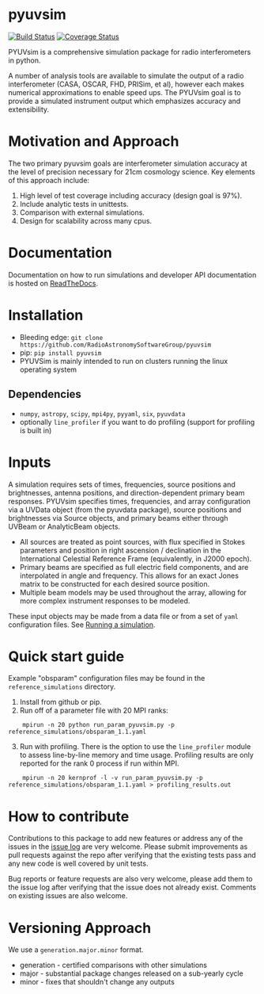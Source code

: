 # pyuvsim

[![Build Status](https://travis-ci.org/RadioAstronomySoftwareGroup/pyuvsim.svg?branch=master)](https://travis-ci.org/RadioAstronomySoftwareGroup/pyuvsim)
[![Coverage Status](https://coveralls.io/repos/github/RadioAstronomySoftwareGroup/pyuvsim/badge.svg?branch=master)](https://coveralls.io/github/RadioAstronomySoftwareGroup/pyuvsim?branch=master)

PYUVsim is a comprehensive simulation package for radio interferometers in python.

A number of analysis tools are available to simulate the output of a radio interferometer (CASA, OSCAR, FHD, PRISim, et al), however each makes numerical approximations to enable speed ups.  The PYUVsim goal is to provide a simulated instrument output which emphasizes accuracy and extensibility.

 # Motivation and Approach
The two primary pyuvsim goals are interferometer simulation accuracy at the level of precision necessary for 21cm cosmology science. Key elements of this approach include:
 1. High level of test coverage including accuracy (design goal is 97%).
 2. Include analytic tests in unittests.
 3. Comparison with external simulations.
 4. Design for scalability across many cpus.

# Documentation
Documentation on how to run simulations and developer API documentation is hosted on [ReadTheDocs](https://pyuvsim.readthedocs.io).

 # Installation
 * Bleeding edge: `git clone https://github.com/RadioAstronomySoftwareGroup/pyuvsim`
 * pip: `pip install pyuvsim`
 * PYUVSim is mainly intended to run on clusters running the linux operating system

 ## Dependencies
  * `numpy`, `astropy`, `scipy`, `mpi4py`, `pyyaml`, `six`, `pyuvdata`
  * optionally `line_profiler` if you want to do profiling (support for profiling is built in)

 # Inputs

A simulation requires sets of times, frequencies, source positions and brightnesses, antenna positions, and direction-dependent primary beam responses. PYUVsim specifies times, frequencies, and array configuration via a UVData object (from the pyuvdata package), source positions and brightnesses via Source objects, and primary beams either through UVBeam or AnalyticBeam objects.
 * All sources are treated as point sources, with flux specified in Stokes parameters and position in right ascension / declination in the International Celestial Reference Frame (equivalently, in J2000 epoch).
 * Primary beams are specified as full electric field components, and are interpolated in angle and frequency. This allows for an exact Jones matrix to be constructed for each desired source position.
 * Multiple beam models may be used throughout the array, allowing for more complex instrument responses to be modeled.

These input objects may be made from a data file or from a set of `yaml` configuration files. See [Running a simulation](https://pyuvsim.readthedocs.io/en/latest/usage.html).

 # Quick start guide
 Example "obsparam" configuration files may be found in the `reference_simulations` directory.
1. Install from github or pip.
2. Run off of a parameter file with 20 MPI ranks:
```
    mpirun -n 20 python run_param_pyuvsim.py -p reference_simulations/obsparam_1.1.yaml
```
3. Run with profiling. There is the option to use the `line_profiler` module to assess line-by-line memory and time usage.
Profiling results are only reported for the rank 0 process if run within MPI.
```
    mpirun -n 20 kernprof -l -v run_param_pyuvsim.py -p reference_simulations/obsparam_1.1.yaml > profiling_results.out
```


 # How to contribute
 Contributions to this package to add new features or address any of the
 issues in the [issue log](https://github.com/RadioAstronomySoftwareGroup/pyuvsim/issues) are very welcome.
 Please submit improvements as pull requests against the repo after verifying that
 the existing tests pass and any new code is well covered by unit tests.

 Bug reports or feature requests are also very welcome, please add them to the
 issue log after verifying that the issue does not already exist.
 Comments on existing issues are also welcome.

 # Versioning Approach
We use a `generation.major.minor` format.
 * generation - certified comparisons with other simulations
 * major - substantial package changes released on a sub-yearly cycle
 * minor - fixes that shouldn't change any outputs
